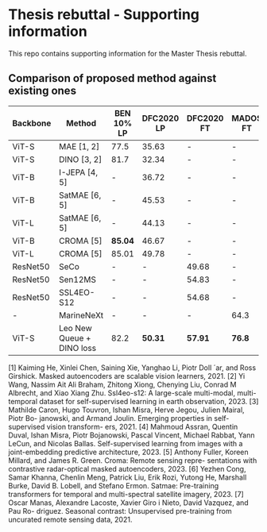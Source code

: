 # Thesis rebuttal - Supporting information
This repo contains supporting information for the Master Thesis rebuttal.

## Comparison of proposed method against existing ones


| Backbone   | Method                  | BEN 10% LP | DFC2020 LP | DFC2020 FT | MADOS FT |
|------------|-------------------------|------------|------------|------------|----------|
| ViT-S      | MAE [1, 2]                    | 77.5       | 35.63      |       -     |    -      |
| ViT-S      | DINO [3, 2]                   | 81.7       | 32.34      |      -      |    -      |
| ViT-B      | I-JEPA [4, 5]                 |   -         | 36.72      |     -       |     -     |
| ViT-B      | SatMAE [6, 5]                  |   -         | 45.53      |     -       |      -    |
| ViT-L      | SatMAE [6, 5]                |   -         | 44.13      |     -       |      -    |
| ViT-B      | CROMA  [5]              | **85.04**  | 46.67      |       -     |     -     |
| ViT-L      | CROMA   [5]                | 85.01      | 49.78  |     -       |       -   |
| ResNet50   | SeCo                    |     -       |     -       | 49.68      |   -       |
| ResNet50   | Sen12MS                 |     -       |    -        | 54.83      |    -      |
| ResNet50   | SSL4EO-S12              |     -       |    -        | 54.68      |     -     |
| -         | MarineNeXt              |       -     |     -       |      -      | 64.3     |
| ViT-S      | Leo New Queue + DINO loss | 82.2 | **50.31**  | **57.91**  | **76.8** |



[1] Kaiming He, Xinlei Chen, Saining Xie, Yanghao Li, Piotr Doll ´ar, and Ross Girshick.
Masked autoencoders are scalable vision learners, 2021.
[2] Yi Wang, Nassim Ait Ali Braham, Zhitong Xiong, Chenying Liu, Conrad M Albrecht,
and Xiao Xiang Zhu. Ssl4eo-s12: A large-scale multi-modal, multi-temporal dataset for
self-supervised learning in earth observation, 2023.
[3] Mathilde Caron, Hugo Touvron, Ishan Misra, Herve Jegou, Julien Mairal, Piotr Bo-
janowski, and Armand Joulin. Emerging properties in self-supervised vision transform-
ers, 2021.
[4] Mahmoud Assran, Quentin Duval, Ishan Misra, Piotr Bojanowski, Pascal Vincent, Michael Rabbat, Yann LeCun, and Nicolas Ballas. Self-supervised learning from images with a joint-embedding predictive architecture, 2023. 
[5] Anthony Fuller, Koreen Millard, and James R. Green. Croma: Remote sensing repre-
sentations with contrastive radar-optical masked autoencoders, 2023.
[6] Yezhen Cong, Samar Khanna, Chenlin Meng, Patrick Liu, Erik Rozi, Yutong He, Marshall
Burke, David B. Lobell, and Stefano Ermon. Satmae: Pre-training transformers for
temporal and multi-spectral satellite imagery, 2023.
[7] Oscar Manas, Alexandre Lacoste, Xavier Giro i Nieto, David Vazquez, and Pau Ro-
driguez. Seasonal contrast: Unsupervised pre-training from uncurated remote sensing
data, 2021.

